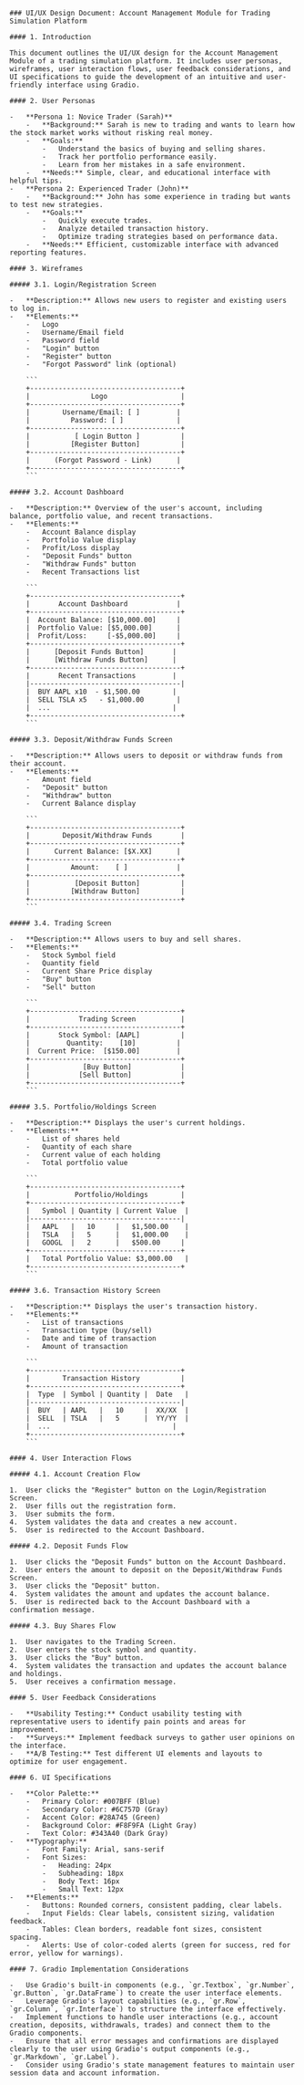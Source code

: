 ```
### UI/UX Design Document: Account Management Module for Trading Simulation Platform

#### 1. Introduction

This document outlines the UI/UX design for the Account Management Module of a trading simulation platform. It includes user personas, wireframes, user interaction flows, user feedback considerations, and UI specifications to guide the development of an intuitive and user-friendly interface using Gradio.

#### 2. User Personas

-   **Persona 1: Novice Trader (Sarah)**
    -   **Background:** Sarah is new to trading and wants to learn how the stock market works without risking real money.
    -   **Goals:**
        -   Understand the basics of buying and selling shares.
        -   Track her portfolio performance easily.
        -   Learn from her mistakes in a safe environment.
    -   **Needs:** Simple, clear, and educational interface with helpful tips.
-   **Persona 2: Experienced Trader (John)**
    -   **Background:** John has some experience in trading but wants to test new strategies.
    -   **Goals:**
        -   Quickly execute trades.
        -   Analyze detailed transaction history.
        -   Optimize trading strategies based on performance data.
    -   **Needs:** Efficient, customizable interface with advanced reporting features.

#### 3. Wireframes

##### 3.1. Login/Registration Screen

-   **Description:** Allows new users to register and existing users to log in.
-   **Elements:**
    -   Logo
    -   Username/Email field
    -   Password field
    -   "Login" button
    -   "Register" button
    -   "Forgot Password" link (optional)

    ```
    +-------------------------------------+
    |               Logo                  |
    +-------------------------------------+
    |        Username/Email: [ ]         |
    |          Password: [ ]             |
    +-------------------------------------+
    |           [ Login Button ]          |
    |          [Register Button]          |
    +-------------------------------------+
    |      (Forgot Password - Link)      |
    +-------------------------------------+
    ```

##### 3.2. Account Dashboard

-   **Description:** Overview of the user's account, including balance, portfolio value, and recent transactions.
-   **Elements:**
    -   Account Balance display
    -   Portfolio Value display
    -   Profit/Loss display
    -   "Deposit Funds" button
    -   "Withdraw Funds" button
    -   Recent Transactions list

    ```
    +-------------------------------------+
    |       Account Dashboard            |
    +-------------------------------------+
    |  Account Balance: [$10,000.00]     |
    |  Portfolio Value: [$5,000.00]      |
    |  Profit/Loss:     [-$5,000.00]     |
    +-------------------------------------+
    |      [Deposit Funds Button]       |
    |      [Withdraw Funds Button]      |
    +-------------------------------------+
    |       Recent Transactions         |
    |-------------------------------------|
    |  BUY AAPL x10  - $1,500.00        |
    |  SELL TSLA x5   - $1,000.00        |
    |  ...                              |
    +-------------------------------------+
    ```

##### 3.3. Deposit/Withdraw Funds Screen

-   **Description:** Allows users to deposit or withdraw funds from their account.
-   **Elements:**
    -   Amount field
    -   "Deposit" button
    -   "Withdraw" button
    -   Current Balance display

    ```
    +-------------------------------------+
    |        Deposit/Withdraw Funds       |
    +-------------------------------------+
    |      Current Balance: [$X.XX]      |
    +-------------------------------------+
    |          Amount:    [ ]            |
    +-------------------------------------+
    |           [Deposit Button]          |
    |          [Withdraw Button]          |
    +-------------------------------------+
    ```

##### 3.4. Trading Screen

-   **Description:** Allows users to buy and sell shares.
-   **Elements:**
    -   Stock Symbol field
    -   Quantity field
    -   Current Share Price display
    -   "Buy" button
    -   "Sell" button

    ```
    +-------------------------------------+
    |            Trading Screen           |
    +-------------------------------------+
    |       Stock Symbol: [AAPL]          |
    |         Quantity:    [10]          |
    |  Current Price:  [$150.00]         |
    +-------------------------------------+
    |             [Buy Button]            |
    |            [Sell Button]            |
    +-------------------------------------+
    ```

##### 3.5. Portfolio/Holdings Screen

-   **Description:** Displays the user's current holdings.
-   **Elements:**
    -   List of shares held
    -   Quantity of each share
    -   Current value of each holding
    -   Total portfolio value

    ```
    +-------------------------------------+
    |           Portfolio/Holdings        |
    +-------------------------------------+
    |   Symbol | Quantity | Current Value  |
    |-------------------------------------|
    |   AAPL   |   10     |   $1,500.00    |
    |   TSLA   |   5      |   $1,000.00    |
    |   GOOGL  |   2      |   $500.00     |
    +-------------------------------------+
    |   Total Portfolio Value: $3,000.00   |
    +-------------------------------------+
    ```

##### 3.6. Transaction History Screen

-   **Description:** Displays the user's transaction history.
-   **Elements:**
    -   List of transactions
    -   Transaction type (buy/sell)
    -   Date and time of transaction
    -   Amount of transaction

    ```
    +-------------------------------------+
    |        Transaction History          |
    +-------------------------------------+
    |  Type  | Symbol | Quantity |  Date   |
    |-------------------------------------|
    |  BUY   | AAPL   |   10     |  XX/XX  |
    |  SELL  | TSLA   |   5      |  YY/YY  |
    |  ...                              |
    +-------------------------------------+
    ```

#### 4. User Interaction Flows

##### 4.1. Account Creation Flow

1.  User clicks the "Register" button on the Login/Registration Screen.
2.  User fills out the registration form.
3.  User submits the form.
4.  System validates the data and creates a new account.
5.  User is redirected to the Account Dashboard.

##### 4.2. Deposit Funds Flow

1.  User clicks the "Deposit Funds" button on the Account Dashboard.
2.  User enters the amount to deposit on the Deposit/Withdraw Funds Screen.
3.  User clicks the "Deposit" button.
4.  System validates the amount and updates the account balance.
5.  User is redirected back to the Account Dashboard with a confirmation message.

##### 4.3. Buy Shares Flow

1.  User navigates to the Trading Screen.
2.  User enters the stock symbol and quantity.
3.  User clicks the "Buy" button.
4.  System validates the transaction and updates the account balance and holdings.
5.  User receives a confirmation message.

#### 5. User Feedback Considerations

-   **Usability Testing:** Conduct usability testing with representative users to identify pain points and areas for improvement.
-   **Surveys:** Implement feedback surveys to gather user opinions on the interface.
-   **A/B Testing:** Test different UI elements and layouts to optimize for user engagement.

#### 6. UI Specifications

-   **Color Palette:**
    -   Primary Color: #007BFF (Blue)
    -   Secondary Color: #6C757D (Gray)
    -   Accent Color: #28A745 (Green)
    -   Background Color: #F8F9FA (Light Gray)
    -   Text Color: #343A40 (Dark Gray)
-   **Typography:**
    -   Font Family: Arial, sans-serif
    -   Font Sizes:
        -   Heading: 24px
        -   Subheading: 18px
        -   Body Text: 16px
        -   Small Text: 12px
-   **Elements:**
    -   Buttons: Rounded corners, consistent padding, clear labels.
    -   Input Fields: Clear labels, consistent sizing, validation feedback.
    -   Tables: Clean borders, readable font sizes, consistent spacing.
    -   Alerts: Use of color-coded alerts (green for success, red for error, yellow for warnings).

#### 7. Gradio Implementation Considerations

-   Use Gradio's built-in components (e.g., `gr.Textbox`, `gr.Number`, `gr.Button`, `gr.DataFrame`) to create the user interface elements.
-   Leverage Gradio's layout capabilities (e.g., `gr.Row`, `gr.Column`, `gr.Interface`) to structure the interface effectively.
-   Implement functions to handle user interactions (e.g., account creation, deposits, withdrawals, trades) and connect them to the Gradio components.
-   Ensure that all error messages and confirmations are displayed clearly to the user using Gradio's output components (e.g., `gr.Markdown`, `gr.Label`).
-   Consider using Gradio's state management features to maintain user session data and account information.
```